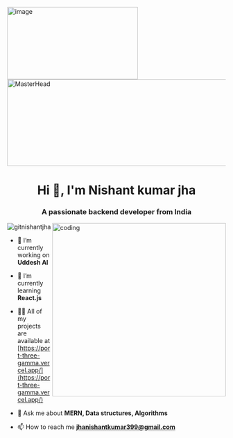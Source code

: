 <img width="301" height="167" alt="image" src="https://github.com/user-attachments/assets/9d0e4a50-c582-44b6-9566-97a9ae9eb668" /><img src="https://repository-images.githubusercontent.com/437799537/bd2c6298-70dd-4018-a45f-5d5c678ff748" alt="MasterHead" width="1000" height="200">
<h1 align="center">Hi 👋, I'm Nishant kumar jha</h1>
<h3 align="center">A passionate backend developer from India</h3>
<img align="right" alt="coding" width="400" src="https://user-images.githubusercontent.com/81328619/213875785-400ae517-156b-4aca-a787-bac75d84c393.gif">


<p align="left"> <img src="https://www.milesweb.com/blog/wp-content/uploads/2025/07/best-ide-for-golang.png" alt="gitnishantjha" /> </p>

- 🔭 I’m currently working on **Uddesh AI**

- 🌱 I’m currently learning **React.js**


- 👨‍💻 All of my projects are available at [https://port-three-gamma.vercel.app/](https://port-three-gamma.vercel.app/)

- 💬 Ask me about **MERN, Data structures, Algorithms**

- 📫 How to reach me **jhanishantkumar399@gmail.com**


